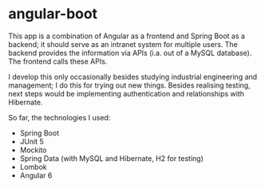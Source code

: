 # angular-boot

This app is a combination of Angular as a frontend and Spring Boot as a backend; it should serve as an intranet system for multiple users. The backend provides the information via APIs (i.a. out of a MySQL database). The frontend calls these APIs.

I develop this only occasionally besides studying industrial engineering and management; I do this for trying out new things. Besides realising testing, next steps would be implementing authentication and relationships with Hibernate.

So far, the technologies I used:
* Spring Boot
* JUnit 5
* Mockito
* Spring Data (with MySQL and Hibernate, H2 for testing)
* Lombok
* Angular 6
